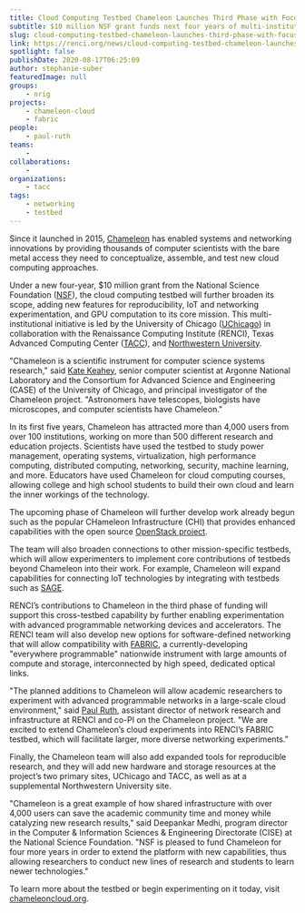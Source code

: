 ```yaml
---
title: Cloud Computing Testbed Chameleon Launches Third Phase with Focus on IoT and Reproducibility
subtitle: $10 million NSF grant funds next four years of multi-institutional project
slug: cloud-computing-testbed-chameleon-launches-third-phase-with-focus-on-iot-and-reproducibility
link: https://renci.org/news/cloud-computing-testbed-chameleon-launches-third-phase-with-focus-on-iot-and-reproducibility/
spotlight: false
publishDate: 2020-08-17T06:25:09
author: stephanie-suber
featuredImage: null
groups:
    - nrig
projects:
    - chameleon-cloud
    - fabric
people:
    - paul-ruth
teams: 
    - 
collaborations:
    - 
organizations:
    - tacc
tags:
    - networking
    - testbed
---
```


Since it launched in 2015, [Chameleon](https://chameleoncloud.org) has enabled systems and networking innovations by providing thousands of computer scientists with the bare metal access they need to conceptualize, assemble, and test new cloud computing approaches.

Under a new four-year, $10 million grant from the National Science Foundation ([NSF](https://www.nsf.gov/)), the cloud computing testbed will further broaden its scope, adding new features for reproducibility, IoT and networking experimentation, and GPU computation to its core mission. This multi-institutional initiative is led by the University of Chicago ([UChicago](https://www.uchicago.edu/)) in collaboration with the Renaissance Computing Institute (RENCI), Texas Advanced Computing Center ([TACC](https://www.tacc.utexas.edu/)), and [Northwestern University](https://www.northwestern.edu/).

"Chameleon is a scientific instrument for computer science systems research," said [Kate Keahey](https://www.mcs.anl.gov/~keahey/), senior computer scientist at Argonne National Laboratory and the Consortium for Advanced Science and Engineering (CASE) of the University of Chicago, and principal investigator of the Chameleon project. "Astronomers have telescopes, biologists have microscopes, and computer scientists have Chameleon."

In its first five years, Chameleon has attracted more than 4,000 users from over 100 institutions, working on more than 500 different research and education projects. Scientists have used the testbed to study power management, operating systems, virtualization, high performance computing, distributed computing, networking, security, machine learning, and more. Educators have used Chameleon for cloud computing courses, allowing college and high school students to build their own cloud and learn the inner workings of the technology.&nbsp;

The upcoming phase of Chameleon will further develop work already begun such as the popular CHameleon Infrastructure (CHI) that provides enhanced capabilities with the open source [OpenStack project](https://www.openstack.org/).

The team will also broaden connections to other mission-specific testbeds, which will allow experimenters to implement core contributions of testbeds beyond Chameleon into their work. For example, Chameleon will expand capabilities for connecting IoT technologies by integrating with testbeds such as [SAGE](https://www.anl.gov/mcs/sage-a-softwaredefined-sensor-network).

RENCI’s contributions to Chameleon in the third phase of funding will support this cross-testbed capability by further enabling experimentation with advanced programmable networking devices and accelerators. The RENCI team will also develop new options for software-defined networking that will allow compatibility with [FABRIC](https://fabric-testbed.net/), a currently-developing "everywhere programmable" nationwide instrument with large amounts of compute and storage, interconnected by high speed, dedicated optical links.

"The planned additions to Chameleon will allow academic researchers to experiment with advanced programmable networks in a large-scale cloud environment," said [Paul Ruth](/people/paul-ruth), assistant director of network research and infrastructure at RENCI and co-PI on the Chameleon project. "We are excited to extend Chameleon’s cloud experiments into RENCI’s FABRIC testbed, which will facilitate larger, more diverse networking experiments."

Finally, the Chameleon team will also add expanded tools for reproducible research, and they will add new hardware and storage resources at the project’s two primary sites, UChicago and TACC, as well as at a supplemental Northwestern University site.

"Chameleon is a great example of how shared infrastructure with over 4,000 users can save the academic community time and money while catalyzing new research results," said Deepankar Medhi, program director in the Computer & Information Sciences & Engineering Directorate (CISE) at the National Science Foundation. "NSF is pleased to fund Chameleon for four more years in order to extend the platform with new capabilities, thus allowing researchers to conduct new lines of research and students to learn newer technologies."

To learn more about the testbed or begin experimenting on it today, visit [chameleoncloud.org](https://www.chameleoncloud.org).


